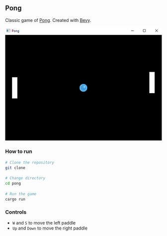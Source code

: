 ## Pong

Classic game of [Pong](https://en.wikipedia.org/wiki/Pong). Created with [Bevy](https://bevyengine.org/).

<!-- Display image stored in preview/game.png -->
![Game Preview](preview/game.png)

### How to run

```bash
# Clone the repository
git clone

# Change directory
cd pong

# Run the game
cargo run
```

### Controls

-   `W` and `S` to move the left paddle
-   `Up` and `Down` to move the right paddle